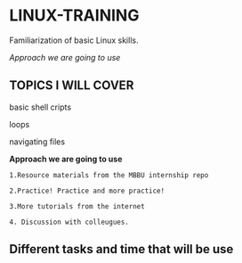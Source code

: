 # LINUX-TRAINING
Familiarization of basic Linux skills.


*Approach we are going to use*

## TOPICS I WILL COVER
basic shell cripts

loops 

navigating files 

**Approach we are going to use**

    1.Resource materials from the MBBU internship repo
    
    2.Practice! Practice and more practice!
    
    3.More tutorials from the internet
    
    4. Discussion with colleugues.
## Different tasks and time that will be use

